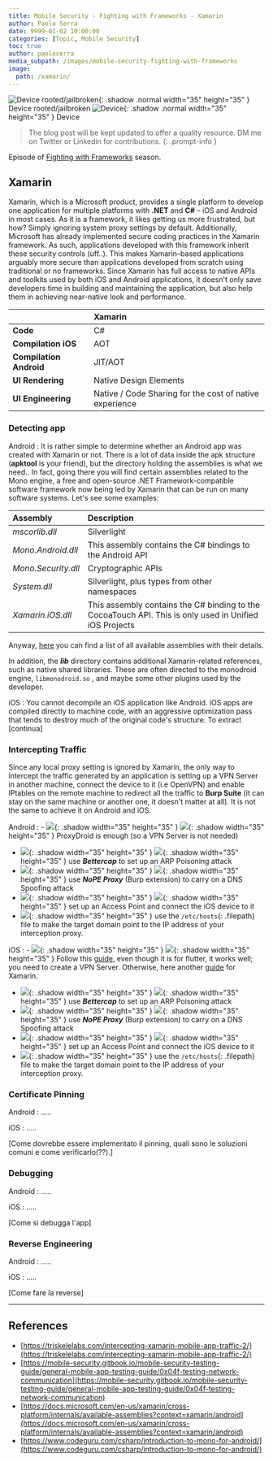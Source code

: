 ```yaml
---
title: Mobile Security - Fighting with Frameworks - Xamarin
author: Paolo Serra
date: 9999-01-02 10:00:00
categories: [Topic, Mobile Security]
toc: true
author: paoloserra
media_subpath: /images/mobile-security-fighting-with-frameworks
image:
  path: /xamarin/
---
```


![Device rooted/jailbroken](device_rooted.png){: .shadow .normal width="35" height="35" }    Device rooted/jailbroken
![Device](device.png){: .shadow .normal width="35" height="35" }    Device

> The blog post will be kept updated to offer a quality resource. DM me on Twitter or Linkedin for contributions.
{: .prompt-info }

Episode of [Fighting with Frameworks](/posts/mobile-security-fighting-with-frameworks/) season.


## Xamarin

Xamarin, which is a Microsoft product, provides a single platform to develop one application for multiple platforms with **.NET** and **C#** – iOS and Android in most cases. As it is a framework, it likes getting us more frustrated, but how? Simply ignoring system proxy settings by default. Additionally, Microsoft has already implemented secure coding practices in the Xamarin framework. As such, applications developed with this framework inherit these security controls (uff..). This makes Xamarin–based applications arguably more secure than applications developed from scratch using traditional or no frameworks. Since Xamarin has full access to native APIs and toolkits used by both iOS and Android applications, it doesn't only save developers time in building and maintaining the application, but also help them in achieving near-native look and performance.

|                         | Xamarin                                                 |
| :---------------------- | :------------------------------------------------------ |
| **Code**                | C#                                                      |
| **Compilation iOS**     | AOT                                                     |
| **Compilation Android** | JIT/AOT                                                 |
| **UI Rendering**        | Native Design Elements                                  |
| **UI Engineering**      | Native / Code Sharing for the cost of native experience |

### Detecting app

Android
: It is rather simple to determine whether an Android app was created with Xamarin or not. There is a lot of data inside the apk structure (**apktool** is your friend), but the directory holding the assemblies is what we need.. In fact, going there you will find certain assemblies related to the Mono engine, a free and open-source .NET Framework-compatible software framework now being led by Xamarin that can be run on many software systems.
Let's see some examples:

| Assembly            | Description                                                                                            |
| :------------------ | :----------------------------------------------------------------------------------------------------- |
| *mscorlib.dll*      | Silverlight                                                                                            |
| *Mono.Android.dll*  | This assembly contains the C# bindings to the Android API                                              |
| *Mono.Security.dll* | Cryptographic APIs                                                                                     |
| *System.dll*        | Silverlight, plus types from other namespaces                                                          |
| *Xamarin.iOS.dll*   | This assembly contains the C# binding to the CocoaTouch API. This is only used in Unified iOS Projects |

Anyway, [here](https://docs.microsoft.com/en-us/xamarin/cross-platform/internals/available-assemblies) you can find a list of all available assemblies with their details.

In addition, the ***lib*** directory contains additional Xamarin-related references, such as native shared libraries. These are often directed to the monodroid engine, `libmonodroid.so` , and maybe some other plugins used by the developer.

iOS
: You cannot decompile an iOS application like Android. iOS apps are compiled directly to machine code, with an aggressive optimization pass that tends to destroy much of the original code's structure. To extract [continua]

### Intercepting Traffic

Since any local proxy setting is ignored by Xamarin, the only way to intercept the traffic generated by an application is setting up a VPN Server in another machine, connect the device to it (i.e OpenVPN) and enable IPtables on the remote machine to redirect all the traffic to **Burp Suite** (it can stay on the same machine or another one, it doesn't matter at all). It is not the same to achieve it on Android and iOS.

Android
: - ![](device_rooted.png){: .shadow width="35" height="35" } ![](device.png){: .shadow width="35" height="35" }  ProxyDroid is enough (so a VPN Server is not needed)
- ![](device_rooted.png){: .shadow width="35" height="35" } ![](device.png){: .shadow width="35" height="35" }  use ***Bettercap*** to set up an ARP Poisoning attack
- ![](device_rooted.png){: .shadow width="35" height="35" } ![](device.png){: .shadow width="35" height="35" }  use ***NoPE Proxy*** (Burp extension) to carry on a DNS Spoofing attack
- ![](device_rooted.png){: .shadow width="35" height="35" } ![](device.png){: .shadow width="35" height="35" }  set up an Access Point and connect the iOS device to it
- ![](device_rooted.png){: .shadow width="35" height="35" } use the `/etc/hosts`{: .filepath} file to make the target domain point to the IP address of your interception proxy.

iOS
: - ![](device_rooted.png){: .shadow width="35" height="35" } ![](device.png){: .shadow width="35" height="35" }  Follow this [guide](https://blog.nviso.eu/2020/06/12/intercepting-flutter-traffic-on-ios/), even though it is for flutter, it works well; you need to create a VPN Server. Otherwise, here another [guide](https://triskelelabs.com/intercepting-xamarin-mobile-app-traffic-2/) for Xamarin.
- ![](device_rooted.png){: .shadow width="35" height="35" } ![](device.png){: .shadow width="35" height="35" }  use ***Bettercap*** to set up an ARP Poisoning attack
- ![](device_rooted.png){: .shadow width="35" height="35" } ![](device.png){: .shadow width="35" height="35" }  use ***NoPE Proxy*** (Burp extension) to carry on a DNS Spoofing attack
- ![](device_rooted.png){: .shadow width="35" height="35" } ![](device.png){: .shadow width="35" height="35" }  set up an Access Point and connect the iOS device to it
- ![](device_rooted.png){: .shadow width="35" height="35" } use the `/etc/hosts`{: .filepath} file to make the target domain point to the IP address of your interception proxy.


### Certificate Pinning

Android
: .....

iOS
: .....

[Come dovrebbe essere implementato il pinning, quali sono le soluzioni comuni e come verificarlo(??).]

### Debugging

Android
: .....

iOS
: .....

[Come si debugga l'app]

### Reverse Engineering

Android
: .....

iOS
: .....

[Come fare la reverse]

---


## References

- [https://triskelelabs.com/intercepting-xamarin-mobile-app-traffic-2/](https://triskelelabs.com/intercepting-xamarin-mobile-app-traffic-2/)
- [https://mobile-security.gitbook.io/mobile-security-testing-guide/general-mobile-app-testing-guide/0x04f-testing-network-communication](https://mobile-security.gitbook.io/mobile-security-testing-guide/general-mobile-app-testing-guide/0x04f-testing-network-communication)
- [https://docs.microsoft.com/en-us/xamarin/cross-platform/internals/available-assemblies?context=xamarin/android](https://docs.microsoft.com/en-us/xamarin/cross-platform/internals/available-assemblies?context=xamarin/android)
- [https://www.codeguru.com/csharp/introduction-to-mono-for-android/](https://www.codeguru.com/csharp/introduction-to-mono-for-android/)

